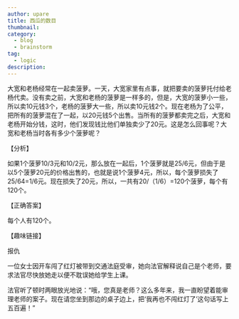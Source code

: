 ```yaml
---
author: upare
title: 西瓜的数目
thumbnail:
category:
  - blog
  - brainstorm
tag:
  - logic
description: 
---
```

大宽和老杨经常在一起卖菠萝。一天，大宽家里有点事，就把要卖的菠萝托付给老杨代卖。没有卖之前，大宽和老杨的菠萝是一样多的，但是，大宽的菠萝小一些，所以卖10元钱3个，老杨的菠萝大一些，所以卖10元钱2个。现在老杨为了公平，把所有的菠萝混在了一起，以20元钱5个出售。当所有的菠萝都卖完之后，大宽和老杨开始分钱，这时，他们发现钱比他们单独卖少了20元。这是怎么回事呢？大宽和老杨当时各有多少个菠萝呢？

【分析】

如果1个菠萝10/3元和10/2元，那么放在一起后，1个菠萝就是25/6元，但由于是以5个菠萝20元的价格出售的，也就是说1个菠萝4元，所以，每个菠萝损失了25/64=1/6元。现在损失了20元，所以，一共有20/（1/6）=120个菠萝，每个有120个。

【正确答案】

每个人有120个。

【趣味链接】

报仇

一位女士因开车闯了红灯被带到交通法庭受审，她向法官解释说自己是个老师，要求法官尽快放她走以便不耽误她给学生上课。

法官听了顿时两眼放光地说：“哦，您真是老师？这么多年来，我一直盼望着能审理老师的案子。现在请您坐到那边的桌子边上，把‘我再也不闯红灯了’这句话写上五百遍！”